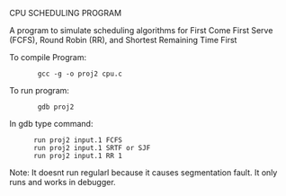 CPU SCHEDULING PROGRAM

A program to simulate scheduling algorithms for First Come First Serve (FCFS), Round Robin (RR),  and Shortest Remaining Time First

To compile Program: 

           gcc -g -o proj2 cpu.c

To run program: 

           gdb proj2

In gdb type command: 
         
          run proj2 input.1 FCFS           
          run proj2 input.1 SRTF or SJF
          run proj2 input.1 RR 1


Note: It doesnt run regularl because it causes segmentation fault. 
             It only runs and works in debugger.
